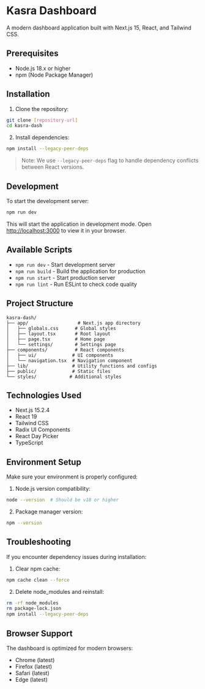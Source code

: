 # Kasra Dashboard

A modern dashboard application built with Next.js 15, React, and Tailwind CSS.

## Prerequisites

- Node.js 18.x or higher
- npm (Node Package Manager)

## Installation

1. Clone the repository:
```bash
git clone [repository-url]
cd kasra-dash
```

2. Install dependencies:
```bash
npm install --legacy-peer-deps
```

> Note: We use `--legacy-peer-deps` flag to handle dependency conflicts between React versions.

## Development

To start the development server:

```bash
npm run dev
```

This will start the application in development mode. Open [http://localhost:3000](http://localhost:3000) to view it in your browser.

## Available Scripts

- `npm run dev` - Start development server
- `npm run build` - Build the application for production
- `npm run start` - Start production server
- `npm run lint` - Run ESLint to check code quality

## Project Structure

```
kasra-dash/
├── app/                  # Next.js app directory
│   ├── globals.css      # Global styles
│   ├── layout.tsx       # Root layout
│   ├── page.tsx         # Home page
│   └── settings/        # Settings page
├── components/          # React components
│   ├── ui/             # UI components
│   └── navigation.tsx  # Navigation component
├── lib/                # Utility functions and configs
├── public/             # Static files
└── styles/            # Additional styles
```

## Technologies Used

- Next.js 15.2.4
- React 19
- Tailwind CSS
- Radix UI Components
- React Day Picker
- TypeScript

## Environment Setup

Make sure your environment is properly configured:

1. Node.js version compatibility:
```bash
node --version  # Should be v18 or higher
```

2. Package manager version:
```bash
npm --version
```

## Troubleshooting

If you encounter dependency issues during installation:

1. Clear npm cache:
```bash
npm cache clean --force
```

2. Delete node_modules and reinstall:
```bash
rm -rf node_modules
rm package-lock.json
npm install --legacy-peer-deps
```

## Browser Support

The dashboard is optimized for modern browsers:
- Chrome (latest)
- Firefox (latest)
- Safari (latest)
- Edge (latest)
